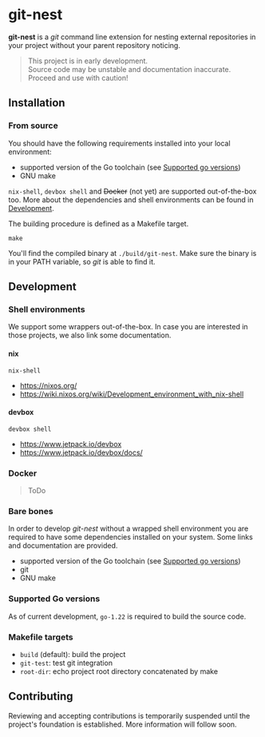 # git-nest

**git-nest** is a _git_ command line extension for nesting external repositories in your project without your parent repository noticing.


> This project is in early development.<br>
> Source code may be unstable and documentation inaccurate.<br>
> Proceed and use with caution!

## Installation

### From source

You should have the following requirements installed into your local environment:
* supported version of the Go toolchain (see [Supported go versions](#supported-go-versions))
* GNU make

`nix-shell`, `devbox shell` and ~~Docker~~ (not yet) are supported out-of-the-box too. More about the dependencies and shell environments can be found in [Development](#development).

The building procedure is defined as a Makefile target.

```shell
make
```

You'll find the compiled binary at `./build/git-nest`. Make sure the binary is in your PATH variable, so _git_ is able to find it.

## Development

### Shell environments
We support some wrappers out-of-the-box. In case you are interested in those projects, we also link some documentation.

#### nix
```shell
nix-shell
```

- https://nixos.org/
- https://wiki.nixos.org/wiki/Development_environment_with_nix-shell

#### devbox
```shell
devbox shell
```

- https://www.jetpack.io/devbox
- https://www.jetpack.io/devbox/docs/

### Docker
> ToDo

### Bare bones

In order to develop *git-nest* without a wrapped shell environment you are required to have some dependencies installed on your system. Some links and documentation are provided.

* supported version of the Go toolchain (see [Supported go versions](#supported-go-versions))
* git
* GNU make

### Supported Go versions
As of current development, `go-1.22` is required to build the source code.

### Makefile targets
- `build` (default): build the project
- `git-test`: test git integration
- `root-dir`: echo project root directory concatenated by make


## Contributing
Reviewing and accepting contributions is temporarily suspended until the project's foundation is established. More information will follow soon.
